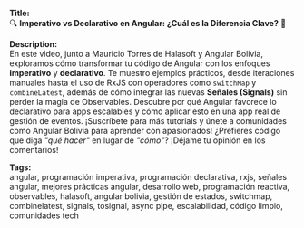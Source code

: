 **Title:**  
🔍 **Imperativo vs Declarativo en Angular: ¿Cuál es la Diferencia Clave?** 🚀  

**Description:**  
En este video, junto a Mauricio Torres de Halasoft y Angular Bolivia, exploramos cómo transformar tu código de Angular con los enfoques **imperativo** y **declarativo**. Te muestro ejemplos prácticos, desde iteraciones manuales hasta el uso de RxJS con operadores como `switchMap` y `combineLatest`, además de cómo integrar las nuevas **Señales (Signals)** sin perder la magia de Observables. Descubre por qué Angular favorece lo declarativo para apps escalables y cómo aplicar esto en una app real de gestión de eventos. ¡Suscríbete para más tutorials y únete a comunidades como Angular Bolivia para aprender con apasionados! ¿Prefieres código que diga *"qué hacer"* en lugar de *"cómo"*? ¡Déjame tu opinión en los comentarios!  

**Tags:**  
angular, programación imperativa, programación declarativa, rxjs, señales angular, mejores prácticas angular, desarrollo web, programación reactiva, observables, halasoft, angular bolivia, gestión de estados, switchmap, combinelatest, signals, tosignal, async pipe, escalabilidad, código limpio, comunidades tech